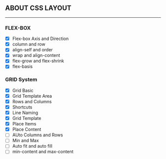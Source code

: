 ## ABOUT CSS LAYOUT
---

### FLEX-BOX
 - [x] Flex-box Axis and Direction
 - [x] column and row
 - [x] align-self and order
 - [x] wrap and align-content
 - [x] flex-grow and flex-shrink
 - [x] flex-basis
  
### GRID System
 - [x] Grid Basic
 - [x] Grid Template Area
 - [x] Rows and Columns
 - [x] Shortcuts
 - [x] Line Naming
 - [x] Grid Template
 - [x] Place Items
 - [x] Place Content
 - [ ] AUto Columns and Rows
 - [ ] Min and Max
 - [ ] Auto fit and auto fill
 - [ ] min-content and max-content
